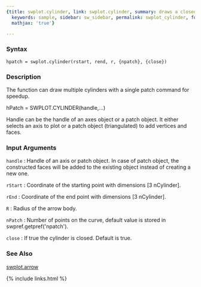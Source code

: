 ```yaml
---
{title: swplot.cylinder, link: swplot.cylinder, summary: draws a closed/open 3D cylinder,
  keywords: sample, sidebar: sw_sidebar, permalink: swplot_cylinder, folder: swplot,
  mathjax: 'true'}

---
```


### Syntax

`hpatch = swplot.cylinder(rstart, rend, r, {npatch}, {close})`

### Description

The function can draw multiple cylinders with a single patch command for
speedup.
 
hPatch = SWPLOT.CYLINDER(handle,...)
 
Handle can be the handle of an axes object or a patch object. It either
selects an axis to plot or a patch object (triangulated) to add vertices
and faces.
 

### Input Arguments

`handle`
: Handle of an axis or patch object. In case of patch object, the
  constructed faces will be added to the existing object instead
  of creating a new one.

`rStart`
: Coordinate of the starting point with dimensions [3 nCylinder].

`rEnd`
: Coordinate of the end point with dimensions [3 nCylinder].

`R`
: Radius of the arrow body.

`nPatch`
: Number of points on the curve, default value is stored in
  swpref.getpref('npatch').

`close`
: If true the cylinder is closed. Default is true.

### See Also

[swplot.arrow](swplot_arrow)

{% include links.html %}
